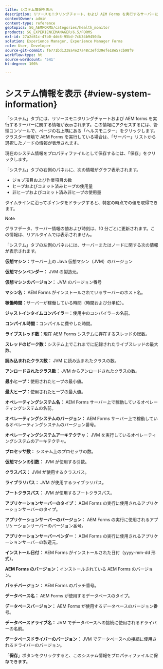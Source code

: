 ```yaml
---
title: システム情報を表示
description: リソースモニタリングチャート、および AEM Forms を実行するサーバーに関する情報を表示する方法について説明します。
contentOwner: admin
content-type: reference
geptopics: SG_AEMFORMS/categories/health_monitor
products: SG_EXPERIENCEMANAGER/6.5/FORMS
exl-id: 27a2e81c-47b0-4de8-95bd-7cb34b9450da
solution: Experience Manager, Experience Manager Forms
role: User, Developer
source-git-commit: f6771bd1338a4e27a48c3efd39efe18e57cb98f9
workflow-type: ht
source-wordcount: '541'
ht-degree: 100%

---
```


# システム情報を表示 {#view-system-information}

「システム」タブには、リソースモニタリングチャートおよび AEM forms を実行するサーバーに関する情報が表示されます。この情報にアクセスするには、管理コンソールで、ページの右上隅にある「ヘルスモニター」をクリックします。クラスター環境で AEM Forms を実行している場合は、「サーバー」リストから選択したノードの情報が表示されます。

現在のシステム情報をプロパティファイルとして保存するには、「保存」をクリックします。

「システム」タブの右側のパネルに、次の情報がグラフ表示されます。

* ジョブ項目および作業項目の数
* ヒープおよびコミット済みヒープの使用量
* 非ヒープおよびコミット済み非ヒープの使用量

タイムラインに沿ってポインタをドラッグすると、特定の時点での値を取得できます。

>[!NOTE]
>
>グラフデータ、サーバー情報の値および時刻は、10 分ごとに更新されます。この情報は、リアルタイムでは表示されません。

「システム」タブの左側のパネルには、サーバーまたはノードに関する次の情報が表示されます。

**仮想マシン：**&#x200B;サーバー上の Java 仮想マシン（JVM）のバージョン

**仮想マシンベンダー：** JVM の製造元。

**仮想マシンのバージョン：** JVM のバージョン番号

**マシン名：** AEM Forms がインストールされているサーバーのホスト名。

**稼働時間：**&#x200B;サーバーが稼働している時間（時間および分単位）。

**ジャストインタイムコンパイラー：**&#x200B;使用中のコンパイラーの名前。

**コンパイル時間：**&#x200B;コンパイルに費やした時間。

**ライブスレッド数：**&#x200B;現在 AEM Forms システムに存在するスレッドの総数。

**スレッドのピーク数：**&#x200B;システム上でこれまでに記録されたライブスレッドの最大数。

**読み込まれたクラス数：** JVM に読み込まれたクラスの数。

**アンロードされたクラス数：** JVM からアンロードされたクラスの数。

**最小ヒープ：**&#x200B;使用されたヒープの最小値。

**最大ヒープ：**&#x200B;使用されたヒープの最大値。

**オペレーティングシステム名：** AEM Forms サーバー上で稼動しているオペレーティングシステムの名前。

**オペレーティングシステムのバージョン：** AEM Forms サーバー上で稼動しているオペレーティングシステムのバージョン番号。

**オペレーティングシステムアーキテクチャ：** JVM を実行しているオペレーティングシステムのアーキテクチャ。

**プロセッサ数：** システム上のプロセッサの数。

**仮想マシンの引数：** JVM が使用する引数。

**クラスパス：** JVM が使用するクラスパス。

**ライブラリパス：** JVM が使用するライブラリパス。

**ブートクラスパス：** JVM が使用するブートクラスパス。

**アプリケーションサーバーのタイプ：** AEM Forms の実行に使用されるアプリケーションサーバーのタイプ。

**アプリケーションサーバーのバージョン：** AEM Forms の実行に使用されるアプリケーションサーバーのバージョン番号。

**アプリケーションサーバーベンダー：** AEM Forms の実行に使用されるアプリケーションサーバーの製造元。

**インストール日付：** AEM Forms がインストールされた日付（yyyy-mm-dd 形式）。

**AEM Forms のバージョン：**&#x200B;インストールされている AEM Forms のバージョン。

**パッチバージョン：** AEM Forms のパッチ番号。

**データベース名：** AEM Forms が使用するデータベースのタイプ。

**データベースバージョン：** AEM Forms が使用するデータベースのバージョン番号。

**データベースドライブ名：** JVM でデータベースへの接続に使用されるドライバーの名前。

**データベースドライバーのバージョン：** JVM でデータベースへの接続に使用されるドライバーのバージョン。

「**保存**」ボタンをクリックすると、このシステム情報をプロパティファイルに保存できます。
